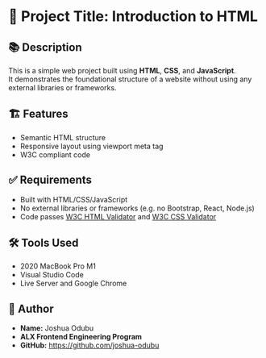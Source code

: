 # 📄 Project Title: Introduction to HTML

## 📚 Description

This is a simple web project built using **HTML**, **CSS**, and **JavaScript**.  
It demonstrates the foundational structure of a website without using any external libraries or frameworks.

## 🏗️ Features

- Semantic HTML structure
- Responsive layout using viewport meta tag
- W3C compliant code

## ✅ Requirements

- Built with HTML/CSS/JavaScript
- No external libraries or frameworks (e.g. no Bootstrap, React, Node.js)
- Code passes [W3C HTML Validator](https://validator.w3.org/) and [W3C CSS Validator](https://jigsaw.w3.org/css-validator/)

## 🛠️ Tools Used

- 2020 MacBook Pro M1
- Visual Studio Code
- Live Server and Google Chrome

## 🧠 Author

- **Name:** Joshua Odubu
- **ALX Frontend Engineering Program**
- **GitHub:** https://github.com/joshua-odubu

